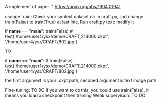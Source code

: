A implement of paper ：https://arxiv.org/abs/1904.01941

useage
train:
Check your syntext dataset dir in craft.py, and change train(False) to train(True) at last line. 
Run craft.py
text:
modify it

if __name__ == "__main__":
    train(False)
    # test('/home/user4/ysx/demo/CRAFT_214000.ckpt', '/home/user4/ysx/CRAFT/802.jpg')

TO

if __name__ == "__main__":
    # train(False)
    test('/home/user4/ysx/demo/CRAFT_214000.ckpt', '/home/user4/ysx/CRAFT/802.jpg')

the first argument is your .ckpt path, seconed argument is text image path

Fine-tuning:
TO DO
if you want to do this, you could use train(False), it means you load a checkpoint then training
Weak supervision:
TO DO
